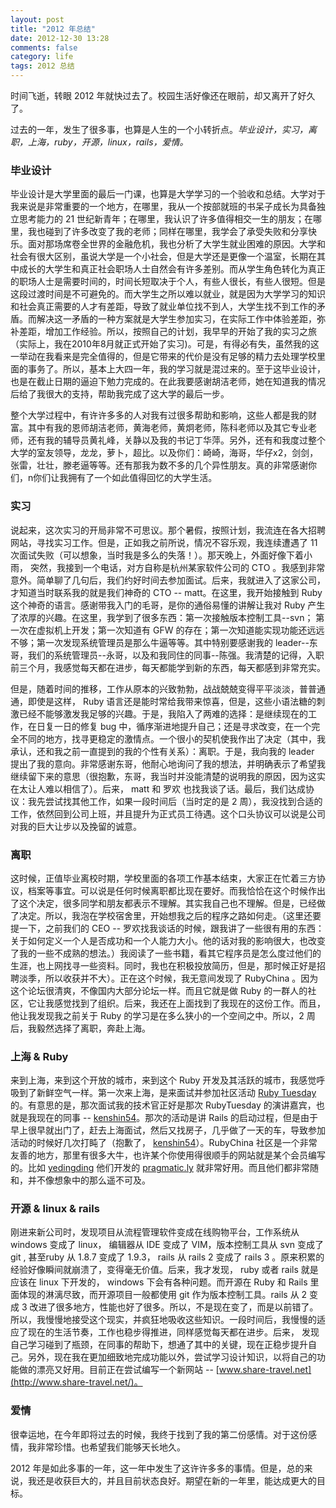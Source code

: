 ```yaml
---
layout: post
title: "2012 年总结"
date: 2012-12-30 13:28
comments: false
category: life
tags: 2012 总结 
---
```


时间飞逝，转眼 2012 年就快过去了。校园生活好像还在眼前，却又离开了好久了。

过去的一年，发生了很多事，也算是人生的一个小转折点。*毕业设计，实习，离职，上海，ruby，开源，linux，rails，爱情。*


<!--more-->

### 毕业设计

毕业设计是大学里面的最后一门课，也算是大学学习的一个验收和总结。大学对于我来说是非常重要的一个地方，在哪里，我从一个按部就班的书呆子成长为具备独立思考能力的 21 世纪新青年；在哪里，我认识了许多值得相交一生的朋友；在哪里，我也碰到了许多改变了我的老师；同样在哪里，我学会了承受失败和分享快乐。面对那场席卷全世界的金融危机，我也分析了大学生就业困难的原因。大学和社会有很大区别，虽说大学是一个小社会，但是大学还是更像一个温室，长期在其中成长的大学生和真正社会职场人士自然会有许多差别。而从学生角色转化为真正的职场人士是需要时间的，时间长短取决于个人，有些人很长，有些人很短。但是这段过渡时间是不可避免的。而大学生之所以难以就业，就是因为大学学习的知识和社会真正需要的人才有差距，导致了就业单位找不到人，大学生找不到工作的矛盾。而解决这一矛盾的一种方案就是大学生参加实习，在实际工作中体验差距，弥补差距，增加工作经验。所以，按照自己的计划，我早早的开始了我的实习之旅（实际上，我在2010年8月就正式开始了实习)。可是，有得必有失，虽然我的这一举动在我看来是完全值得的，但是它带来的代价是没有足够的精力去处理学校里面的事务了。所以，基本上大四一年，我的学习就是混过来的。至于这毕业设计，也是在截止日期的逼迫下勉力完成的。在此我要感谢胡洁老师，她在知道我的情况后给了我很大的支持，帮助我完成了这大学的最后一步。

整个大学过程中，有许许多多的人对我有过很多帮助和影响，这些人都是我的财富。其中有我的恩师胡洁老师，黄海老师，黄炯老师，陈科老师以及其它专业老师，还有我的辅导员黄礼峰，关静以及我的书记丁华萍。另外，还有和我度过整个大学的室友领导，龙龙，萝卜，超比。以及你们：崎崎，海哥，华仔x2，剑剑，张雷，壮壮，滕老逼等等。还有那我为数不多的几个异性朋友。真的非常感谢你们，n你们让我拥有了一个如此值得回忆的大学生活。


### 实习

说起来，这次实习的开局非常不可思议。那个暑假，按照计划，我流连在各大招聘网站，寻找实习工作。但是，正如我之前所说，情况不容乐观，我连续遭遇了 11 次面试失败（可以想象，当时我是多么的失落！）。那天晚上，外面好像下着小雨， 突然，我接到一个电话，对方自称是杭州某家软件公司的 CTO 。我感到非常意外。简单聊了几句后，我们约好时间去参加面试。后来，我就进入了这家公司，才知道当时联系我的就是我们神奇的 CTO -- matt。在这里，我开始接触到 Ruby 这个神奇的语言。感谢带我入门的毛哥，是你的通俗易懂的讲解让我对 Ruby 产生了浓厚的兴趣。在这里，我学到了很多东西：第一次接触版本控制工具--svn； 第一次在虚拟机上开发；第一次知道有 GFW 的存在；第一次知道能实现功能还远远不够；第一次发现系统管理员是那么牛逼等等。其中特别要感谢我的 leader--东哥，我们的系统管理员--永哥，以及和我同住的同事--陈强。我清楚的记得，入职前三个月，我感觉每天都在进步，每天都能学到新的东西，每天都感到非常充实。

但是，随着时间的推移，工作从原本的兴致勃勃，战战兢兢变得平平淡淡，普普通通，即使是这样， Ruby 语言还是能时常给我带来惊喜，但是，这些小语法糖的刺激已经不能够激发我足够的兴趣。于是，我陷入了两难的选择：是继续现在的工作，在日复一日的修复 bug 中，循序渐进地提升自己；还是寻求改变，在一个完全不同的地方，找寻更稳定的激情点。一个很小的契机使我作出了决定（其中，我承认，还和我之前一直提到的我的个性有关系）：离职。于是，我向我的 leader 提出了我的意向。非常感谢东哥，他耐心地询问了我的想法，并明确表示了希望我继续留下来的意思（很抱歉，东哥，我当时并没能清楚的说明我的原因，因为这实在太让人难以相信了）。后来， matt 和 罗欢 也找我谈了话。最后，我们达成协议：我先尝试找其他工作，如果一段时间后（当时定的是 2 周），我没找到合适的工作，依然回到公司上班，并且提升为正式员工待遇。这个口头协议可以说是公司对我的巨大让步以及挽留的诚意。


### 离职

这时候，正值毕业离校时期，学校里面的各项工作基本结束，大家正在忙着三方协议，档案等事宜。可以说是任何时候离职都比现在要好。而我恰恰在这个时候作出了这个决定，很多同学和朋友都表示不理解。其实我自己也不理解。但是，已经做了决定。所以，我泡在学校宿舍里，开始想我之后的程序之路如何走。（这里还要提一下，之前我们的 CEO -- 罗欢找我谈话的时候，跟我讲了一些很有用的东西：关于如何定义一个人是否成功和一个人能力大小。他的话对我的影响很大，也改变了我的一些不成熟的想法。）我阅读了一些书籍，看其它程序员是怎么度过他们的生涯，也上网找寻一些资料。同时，我也在积极投放简历，但是，那时候正好是招聘淡季，所以收获并不大）。正在这个时候，我无意间发现了 RubyChina 。因为这个论坛很清爽，不像国内大部分论坛一样。而且它就是做 Ruby 的一群人的社区，它让我感觉找到了组织。后来，我还在上面找到了我现在的这份工作。而且，他让我发现我之前关于 Ruby 的学习是在多么狭小的一个空间之中。所以，2 周后，我毅然选择了离职，奔赴上海。


### 上海 & Ruby

来到上海，来到这个开放的城市，来到这个 Ruby 开发及其活跃的城市，我感觉呼吸到了新鲜空气一样。第一次来上海，是来面试并参加社区活动 [Ruby Tuesday](http://ruby-china.org/topics/node31) 的。有意思的是，那次面试我的技术官正好是那次 RubyTuesday 的演讲嘉宾，也就是我现在的同事 -- [kenshin54](http://ruby-china.org/kenshin54)。那次的活动是讲 Rails 的启动过程，但是由于早上很早就出门了，赶去上海面试，然后又找房子，几乎做了一天的车，导致参加活动的时候好几次打盹了（抱歉了， [kenshin54](http://ruby-china.org/kenshin54)）。RubyChina 社区是一个非常友善的地方，那里有很多大牛，也许某个你使用得很顺手的网站就是某个会员编写的。比如 [yedingding](http://ruby-china.org/yedingding) 他们开发的 [pragmatic.ly](https://pragmatic.ly) 就非常好用。而且他们都非常随和，并不像想象中的那么遥不可及。


### 开源 & linux & rails

刚进来新公司时，发现项目从流程管理软件变成在线购物平台，工作系统从 windows 变成了 linux， 编辑器从 IDE 变成了 VIM，版本控制工具从 svn 变成了 git , 甚至ruby 从 1.8.7 变成了 1.9.3， rails 从 rails 2 变成了 rails 3 。原来积累的经验好像瞬间就崩溃了，变得毫无价值。后来，我才发现， ruby 或者 rails 就是应该在 linux 下开发的， windows 下会有各种问题。而开源在 Ruby 和 Rails 里面体现的淋漓尽致，而开源项目一般都使用 git 作为版本控制工具。rails 从 2 变成 3 改进了很多地方，性能也好了很多。所以，不是现在变了，而是以前错了。所以，我慢慢地接受这个现实，并疯狂地吸收这些知识。一段时间后，我慢慢的适应了现在的生活节奏，工作也稳步得推进，同样感觉每天都在进步。后来， 发现自己学习碰到了瓶颈，在同事的帮助下，想通了其中的关键，现在正稳步提升自己。另外，现在我在更加细致地完成功能以外，尝试学习设计知识，以将自己的功能做的漂亮又好用。目前正在尝试编写一个新网站 -- [www.share-travel.net](http://www.share-travel.net/)。


### 爱情

很幸运地，在今年即将过去的时候，我终于找到了我的第二份感情。对于这份感情，我非常珍惜。也希望我们能够天长地久。



2012 年是如此多事的一年，这一年中发生了这许许多多的事情。但是，总的来说，我还是收获巨大的，并且目前状态良好。期望在新的一年里，能达成更大的目标。
